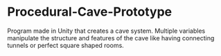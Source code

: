# Procedural-Cave-Prototype

Program made in Unity that creates a cave system.
Multiple variables manipulate the structure and features of the cave like having connecting tunnels or perfect square shaped rooms.

